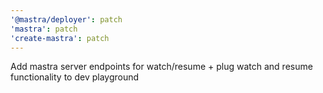 ```yaml
---
'@mastra/deployer': patch
'mastra': patch
'create-mastra': patch
---
```


Add mastra server endpoints for watch/resume + plug watch and resume functionality to dev playground
